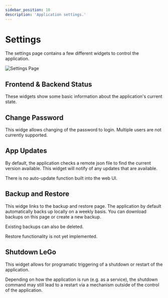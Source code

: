 ```yaml
---
sidebar_position: 10
description: 'Application settings.'
---
```


# Settings

The settings page contains a few different widgets to control
the application.

![Settings Page](/img/screenshots/settings.png)

## Frontend & Backend Status

These widgets show some basic information about the application's
current state.

## Change Password

This widge allows changing of the password to login. Multiple 
users are not currently supported.

## App Updates

By default, the application checks a remote json file to find the
current version available. This widget will notify of any updates
that are available.

There is no auto-update function built into the web UI.

## Backup and Restore

This widge links to the backup and restore page. The application 
by default automatically backs up locally on a weekly basis. You 
can download backups on this page or create a new backup.

Existing backups can also be deleted.

Restore functionality is not yet implemented.

## Shutdown LeGo

This widget allows for programatic triggering of a shutdown or 
restart of the application.

Depending on how the application is run (e.g. as a service), 
the shutdown command may still lead to a restart via a mechanism 
outside of the control of the application.
